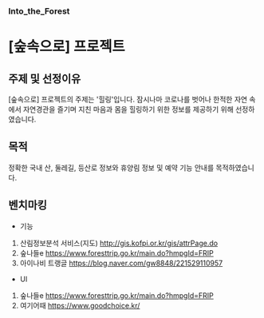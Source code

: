 ### Into_the_Forest
# [숲속으로] 프로젝트

## 주제 및 선정이유
[숲속으로] 프로젝트의 주제는 '힐링'입니다. 
잠시나마 코로나를 벗어나 한적한 자연 속에서 자연경관을 즐기며 지친 마음과 몸을 힐링하기 위한 정보를 제공하기 위해 선정하였습니다.

## 목적
정확한 국내 산, 둘레길, 등산로 정보와 휴양림 정보 및 예약 기능 안내를 목적하였습니다.

## 벤치마킹
 - 기능

 1. 산림정보분석 서비스(지도)  http://gis.kofpi.or.kr/gis/attrPage.do
 2. 숲나들e https://www.foresttrip.go.kr/main.do?hmpgId=FRIP
 3.  아이나비 트랭글  https://blog.naver.com/gw8848/221529110957

- UI

 1. 숲나들e    https://www.foresttrip.go.kr/main.do?hmpgId=FRIP
 2. 여기어때 https://www.goodchoice.kr/

